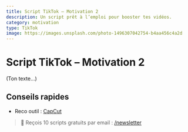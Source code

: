 ```yaml
---
title: Script TikTok – Motivation 2
description: Un script prêt à l’emploi pour booster tes vidéos.
category: motivation
type: TikTok
image: https://images.unsplash.com/photo-1496307042754-b4aa456c4a2d
---
```


# Script TikTok – Motivation 2

(Ton texte…)

## Conseils rapides
- Reco outil : [CapCut](https://www.capcut.com/)

> 💌 Reçois 10 scripts gratuits par email : [/newsletter](/Scriptflow/newsletter)

